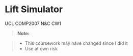 Lift Simulator
================

UCL COMP2007 N&amp;C CW1

> **Note:**

> - This coursework may have changed since I did it
> - Use at own risk
